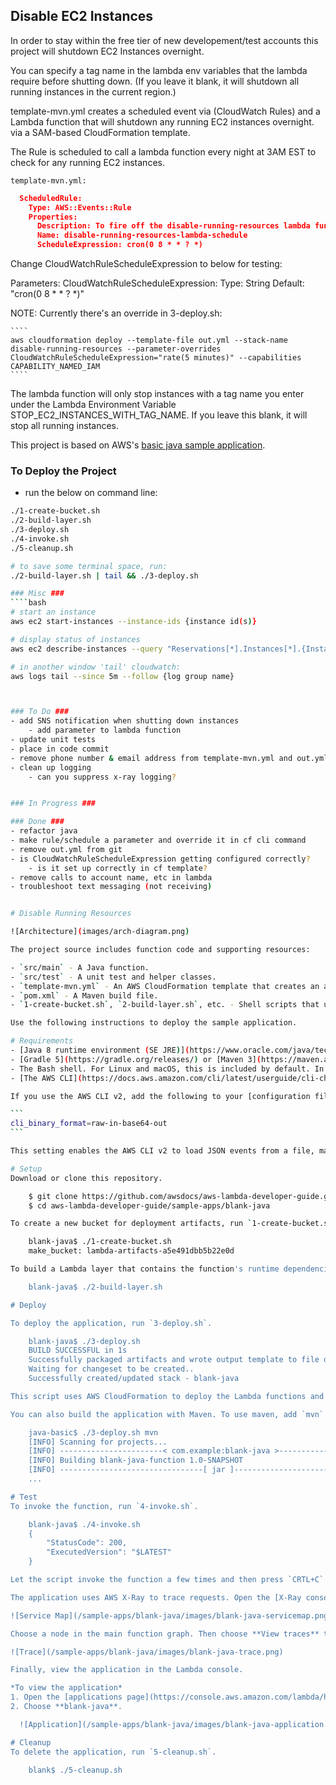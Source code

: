## Disable EC2 Instances ##
In order to stay within the free tier of new  developement/test accounts this project will shutdown EC2 Instances overnight.

You can specify a tag name in the lambda env variables that the lambda require before shutting down.  (If you leave it blank, it will shutdown all running instances in the current region.)

template-mvn.yml creates a scheduled event via (CloudWatch Rules) and a Lambda function that will shutdown any running EC2 instances overnight.  
via a SAM-based CloudFormation template.

The Rule is scheduled to call a lambda function every night at 3AM EST to check for any running EC2 instances.

`template-mvn.yml:`
````json
  ScheduledRule:
    Type: AWS::Events::Rule
    Properties: 
      Description: To fire off the disable-running-resources lambda function
      Name: disable-running-resources-lambda-schedule
      ScheduleExpression: cron(0 8 * * ? *)
````

Change CloudWatchRuleScheduleExpression to below for testing:

Parameters:
  CloudWatchRuleScheduleExpression:
    Type: String
    Default: "cron(0 8 * * ? *)"

NOTE: Currently there's an override in 3-deploy.sh:

    ````
    aws cloudformation deploy --template-file out.yml --stack-name disable-running-resources --parameter-overrides CloudWatchRuleScheduleExpression="rate(5 minutes)" --capabilities CAPABILITY_NAMED_IAM 
    ````


The lambda function will only stop instances with a tag name you enter under the Lambda Environment Variable STOP_EC2_INSTANCES_WITH_TAG_NAME.  If you leave this blank, it will stop all running instances.  

This project is based on AWS's [basic java sample application](https://github.com/awsdocs/aws-lambda-developer-guide/tree/master/sample-apps/blank-java).



### To Deploy the Project ###
- run the below on command line:
````bash
./1-create-bucket.sh  
./2-build-layer.sh  
./3-deploy.sh  
./4-invoke.sh	
./5-cleanup.sh
````

````bash
# to save some terminal space, run:
./2-build-layer.sh | tail && ./3-deploy.sh

### Misc ###
````bash
# start an instance
aws ec2 start-instances --instance-ids {instance id(s)}

# display status of instances
aws ec2 describe-instances --query "Reservations[*].Instances[*].{Instance:InstanceId,AZ:Placement.AvailabilityZone,Name:Tags[?Key=='Name']|[0].Value,State:State.Name,Reason:StateTransitionReason}" --output table

# in another window 'tail' cloudwatch:
aws logs tail --since 5m --follow {log group name}



### To Do ###
- add SNS notification when shutting down instances
    - add parameter to lambda function
- update unit tests
- place in code commit
- remove phone number & email address from template-mvn.yml and out.yml (if tracking)
- clean up logging
    - can you suppress x-ray logging?


### In Progress ###

### Done ###
- refactor java
- make rule/schedule a parameter and override it in cf cli command
- remove out.yml from git
- is CloudWatchRuleScheduleExpression getting configured correctly?
    - is it set up correctly in cf template?
- remove calls to account name, etc in lambda
- troubleshoot text messaging (not receiving)


# Disable Running Resources

![Architecture](images/arch-diagram.png)

The project source includes function code and supporting resources:

- `src/main` - A Java function.
- `src/test` - A unit test and helper classes.
- `template-mvn.yml` - An AWS CloudFormation template that creates an application.
- `pom.xml` - A Maven build file.
- `1-create-bucket.sh`, `2-build-layer.sh`, etc. - Shell scripts that use the AWS CLI to deploy and manage the application.

Use the following instructions to deploy the sample application.

# Requirements
- [Java 8 runtime environment (SE JRE)](https://www.oracle.com/java/technologies/javase-downloads.html)
- [Gradle 5](https://gradle.org/releases/) or [Maven 3](https://maven.apache.org/docs/history.html)
- The Bash shell. For Linux and macOS, this is included by default. In Windows 10, you can install the [Windows Subsystem for Linux](https://docs.microsoft.com/en-us/windows/wsl/install-win10) to get a Windows-integrated version of Ubuntu and Bash.
- [The AWS CLI](https://docs.aws.amazon.com/cli/latest/userguide/cli-chap-install.html) v1.17 or newer.

If you use the AWS CLI v2, add the following to your [configuration file](https://docs.aws.amazon.com/cli/latest/userguide/cli-configure-files.html) (`~/.aws/config`):

```
cli_binary_format=raw-in-base64-out
```

This setting enables the AWS CLI v2 to load JSON events from a file, matching the v1 behavior.

# Setup
Download or clone this repository.

    $ git clone https://github.com/awsdocs/aws-lambda-developer-guide.git
    $ cd aws-lambda-developer-guide/sample-apps/blank-java

To create a new bucket for deployment artifacts, run `1-create-bucket.sh`.

    blank-java$ ./1-create-bucket.sh
    make_bucket: lambda-artifacts-a5e491dbb5b22e0d

To build a Lambda layer that contains the function's runtime dependencies, run `2-build-layer.sh`. Packaging dependencies in a layer reduces the size of the deployment package that you upload when you modify your code.

    blank-java$ ./2-build-layer.sh

# Deploy

To deploy the application, run `3-deploy.sh`.

    blank-java$ ./3-deploy.sh
    BUILD SUCCESSFUL in 1s
    Successfully packaged artifacts and wrote output template to file out.yml.
    Waiting for changeset to be created..
    Successfully created/updated stack - blank-java

This script uses AWS CloudFormation to deploy the Lambda functions and an IAM role. If the AWS CloudFormation stack that contains the resources already exists, the script updates it with any changes to the template or function code.

You can also build the application with Maven. To use maven, add `mvn` to the command.

    java-basic$ ./3-deploy.sh mvn
    [INFO] Scanning for projects...
    [INFO] -----------------------< com.example:blank-java >-----------------------
    [INFO] Building blank-java-function 1.0-SNAPSHOT
    [INFO] --------------------------------[ jar ]---------------------------------
    ...

# Test
To invoke the function, run `4-invoke.sh`.

    blank-java$ ./4-invoke.sh
    {
        "StatusCode": 200,
        "ExecutedVersion": "$LATEST"
    }

Let the script invoke the function a few times and then press `CRTL+C` to exit.

The application uses AWS X-Ray to trace requests. Open the [X-Ray console](https://console.aws.amazon.com/xray/home#/service-map) to view the service map.

![Service Map](/sample-apps/blank-java/images/blank-java-servicemap.png)

Choose a node in the main function graph. Then choose **View traces** to see a list of traces. Choose any trace to view a timeline that breaks down the work done by the function.

![Trace](/sample-apps/blank-java/images/blank-java-trace.png)

Finally, view the application in the Lambda console.

*To view the application*
1. Open the [applications page](https://console.aws.amazon.com/lambda/home#/applications) in the Lambda console.
2. Choose **blank-java**.

  ![Application](/sample-apps/blank-java/images/blank-java-application.png)

# Cleanup
To delete the application, run `5-cleanup.sh`.

    blank$ ./5-cleanup.sh
